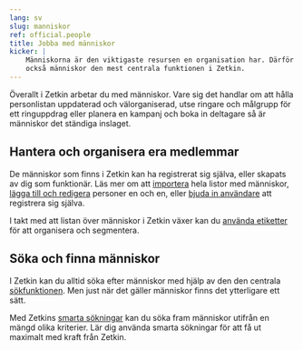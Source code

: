 ```yaml
---
lang: sv
slug: manniskor
ref: official.people
title: Jobba med människor
kicker: |
    Människorna är den viktigaste resursen en organisation har. Därför är
    också människor den mest centrala funktionen i Zetkin.
---
```


Överallt i Zetkin arbetar du med människor. Vare sig det handlar om att hålla
personlistan uppdaterad och välorganiserad, utse ringare och målgrupp för ett
ringuppdrag eller planera en kampanj och boka in deltagare så är människor det
ständiga inslaget.

## Hantera och organisera era medlemmar
De människor som finns i Zetkin kan ha registrerat sig själva, eller skapats
av dig som funktionär. Läs mer om att [importera](./importera) hela listor med
människor, [lägga till och redigera](./personlistan) personer en och en, eller
[bjuda in användare](./bjud-in) att registrera sig själva.

I takt med att listan över människor i Zetkin växer kan du [använda etiketter](./etiketter)
för att organisera och segmentera.

## Söka och finna människor
I Zetkin kan du alltid söka efter människor med hjälp av den den centrala
[sökfunktionen](/sv/for-funktionarer/zetkin-organize/sok). Men just när det
gäller människor finns det ytterligare ett sätt. 

Med Zetkins [smarta sökningar](./smarta-sokningar) kan du söka fram människor
utifrån en mängd olika kriterier. Lär dig använda smarta sökningar för att få
ut maximalt med kraft från Zetkin.
